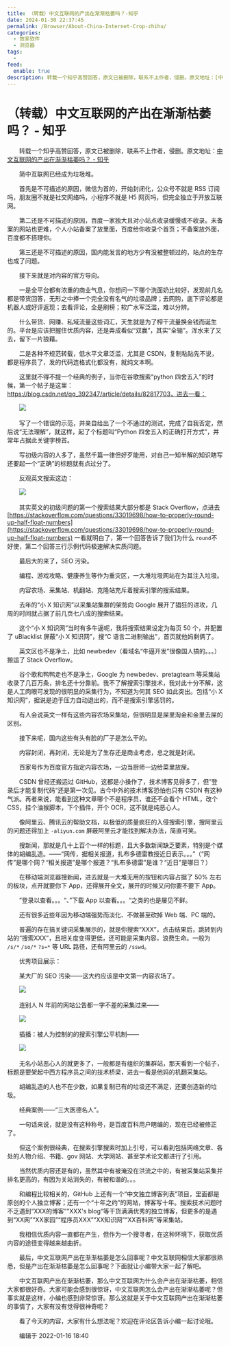 ```yaml
---
title: （转载）中文互联网的产出在渐渐枯萎吗？-知乎
date: 2024-01-30 22:37:45
permalink: /Browser/About-China-Internet-Crop-zhihu/
categories:
  - 效率软件
  - 浏览器
tags:
  - 
feed:
  enable: true
description: 转载一个知乎高赞回答，原文已被删除，联系不上作者，侵删。原文地址：[中文互联网的产出在渐渐枯萎吗？ - 知乎](https://www.zhihu.com/question/49684783/answer/2305132342)
---
```

# （转载）中文互联网的产出在渐渐枯萎吗？ - 知乎

　　转载一个知乎高赞回答，原文已被删除，联系不上作者，侵删。原文地址：[中文互联网的产出在渐渐枯萎吗？ - 知乎](https://www.zhihu.com/question/49684783/answer/2305132342)
<!-- more -->


　　简中互联网已经成为垃圾堆。

　　首先是不可描述的原因，微信为首的，开始封闭化，公众号不就是 RSS 订阅吗，朋友圈不就是社交网络吗，小程序不就是 H5 网页吗，但完全独立于开放互联网。

　　第二还是不可描述的原因，百度一家独大且对小站点收录缓慢或不收录。未备案的网站也更难，个人小站备案了放里面，百度给你收录个首页；不备案放外面，百度都不搭理你。

　　第三还是不可描述的原因，国内能发言的地方少有没被整顿过的，站点的生存也成了问题。

　　接下来就是对内容的官方导向。

　　一是全平台都有浓重的商业气息，你想问一下哪个洗面奶比较好，发现前几名都是带货回答，无形之中捧一个完全没有名气的垃圾品牌；去网购，底下评论都是机器人或好评返现；去看评论，全是刷榜；软广水军泛滥，难以分辨。

　　什么带货、网赚、私域流量这些词汇，天生就是为了榨干流量换金钱而诞生的。平台是应该把握住优质内容，还是弄成看似“双赢”，其实“全输”。浑水来了又去，留下一片狼藉。

　　二是各种不规范转载，低水平文章泛滥，尤其是 CSDN，复制粘贴先不说，都是程序员了，发的代码连格式化都没有，就纯文本啊。

　　这里就不得不提一个经典的例子，当你在谷歌搜索“python 四舍五入”的时候，第一个帖子是这里： https://blog.csdn.net/qq_392347/article/details/82817703，进去一看：

　　![](https://image.peterjxl.com/blog/v2-2def6697a7894fd495c252e9b2094547_720w-20220917072419-skfo6p8.jpg)​

　　写了一个错误的示范，并亲自给出了一个不通过的测试，完成了自我否定，然后说“无法理解”，就这样，起了个标题叫“Python 四舍五入的正确打开方式”，并常年占据此关键字榜首。

　　写初级内容的人多了，虽然千篇一律但好歹能用，对自己一知半解的知识瞎写还要起一个“正确”的标题就有点过分了。

　　反观英文搜索这边：

　　![](https://image.peterjxl.com/blog/v2-7c88e34f0e532a30fe8c61ceb2ca47cd_720w-20220917072419-o7tys3g.jpg)​

　　其实英文的初级问题的第一个搜索结果大部分都是 Stack Overflow，点进去 [https://stackoverflow.com/questions/33019698/how-to-properly-round-up-half-float-numbers](https://stackoverflow.com/questions/33019698/how-to-properly-round-up-half-float-numbers) 一看就明白了，第一个回答告诉了我们为什么 `round`​ 不好使，第二个回答三行示例代码极速解决实质问题。

　　最后大的来了，SEO 污染。

　　编程、游戏攻略、健康养生等作为重灾区，一大堆垃圾网站在为其注入垃圾。

　　内容农场、采集站、机翻站、克隆站充斥着搜索引擎的搜索结果。

　　去年的“小 X 知识网”以采集站集群的架势向 Google 展开了猖狂的进攻，几周的时间就占据了前几页七八成的搜索结果。

　　这个“小 X 知识网”当时有多牛逼呢，我将搜索结果设定为每页 50 个，并配置了 uBlacklist 屏蔽“小 X 知识网”，搜“C 语言二进制输出”，首页就他妈剩俩了。

　　英文区也不是净土，比如 newbedev（看域名“牛逼开发”很像国人搞的。。。）搬运了 Stack Overflow。

　　谷个歌和鸭鸭走也不是净土，Google 为 newbedev、pretagteam 等采集站收录了几百万条，排名还十分靠前。我不了解搜索引擎技术，我对此十分不解，这是人工肉眼可发现的很明显的采集行为，不知道为何其 SEO 如此突出。包括“小 X 知识网”，据说是迫于压力自动退出的，而不是搜索引擎惩罚的。

　　有人会说英文一样有这些内容农场采集站，但很明显是屎里淘金和金里去屎的区别。

　　接下来呢，国内这些有头有脸的厂子是怎么干的。

　　内容封闭，再封闭，无论是为了生存还是商业考虑，总之就是封闭。

　　百家号作为百度官方指定内容农场，一边当厨师一边给菜里放屎。

　　CSDN 曾经还搬运过 GitHub，这都是小操作了，技术博客见得多了，但”登录后才能复制代码“还是第一次见。古今中外的技术博客恐怕也只有 CSDN 有这种气派。再者来说，能看到这种文章哪个不是程序员，谁还不会看个 HTML，改个 CSS，挂个油猴脚本，下个插件，开个 OCR，这不就是纯恶心人。

　　像阿里云、腾讯云的帮助文档，以极低的质量疯狂的入侵搜索引擎，搜阿里云的问题还得加上 `-aliyun.com`​ 屏蔽阿里云才能找到解决办法，简直可笑。

　　搜新闻，那就是几十上百个一样的标题，且大多数新闻缺乏要素，特别是个媒体的胡编乱造。——“网传，据相关报道，扎布多德雷教授近日表示。。。”（“网传”是哪个网？“相关报道”是哪个报道？“扎布多德雷”是谁？“近日”是哪日？）

　　在移动端浏览器搜新闻，进去就是一大堆无用的按钮和内容占据了 50% 左右的板块，点开就要你下 App，还得展开全文，展开的时候又问你要不要下 App。

　　”登录以查看。。。“、”下载 App 以查看。。。“之类的也是屡见不鲜。

　　还有很多近些年因为移动端强势而淡化、不做甚至砍掉 Web 端、PC 端的。

　　普遍的存在搞关键词采集展示的，就是你搜索“XXX”，点击结果后，跳转到内站的“搜索XXX”，且相关度变得更低，还可能是采集内容，浪费生命。一般为 `/s/*` `/so/*` `?s=*` 等 URL 路径，还有阿里云的 `/sswd`。

　　优秀项目展示：

　　某大厂的 SEO 污染——这大约应该是中文第一内容农场了。

　　![](https://image.peterjxl.com/blog/v2-65e48fde75260084b8012f7741846c67_720w-20220917072419-euzviqn.jpg)​

　　连别人 N 年前的网站公告都一字不差的采集过来——

　　![](https://image.peterjxl.com/blog/v2-e0266c8a57572b81baf2980e44ae60cd_720w-20220917072419-3mftjj8.jpg)​

　　插播：被人为控制的的搜索引擎公平机制——

　　![](https://image.peterjxl.com/blog/v2-c3acafc87d98e3d282eea22c9349868d_720w-20220917072419-4sbayz7.jpg)​

　　无名小站恶心人的就更多了，一般都是有组织的集群站，那天看到一个帖子，标题是要架起中西方程序员之间的技术桥梁，进去一看是他妈的机翻采集站。

　　胡编乱造的人也不在少数，如果复制已有的垃圾还不满足，还要创造新的垃圾。

　　经典案例——“三大医德名人”。

　　一句话来说，就是没有这种称号，是百度百科用户瞎编的，现在已经被修正了。

　　但这个案例很经典，在搜索引擎搜索时加上引号，可以看到包括网络文章、各处的人物介绍、书籍、gov 网站、大学网站、甚至学术论文都进行了引用。

　　当然优质内容还是有的，虽然其中有被淹没在洪流之中的，有被采集站采集并排名更高的，有因为关站消失的，有被和谐的。。。

　　和编程比较相关的，GitHub 上还有一个“中文独立博客列表”项目，里面都是原创的个人独立博客；还有一个“十年之约”的网站，博客写十年。搜索技术问题时不乏遇到“XXX的博客””XXX's blog“等干货满满优秀的独立博客，但更多的是遇到“XX网”“XX家园”“程序员XXX”“XX知识网”“XX百科网”等采集站。

　　我相信优质内容一直都在产生，但作为一个搜寻者，在这种环境下，获取优质内容的途径变得越来越曲折。

　　最后，中文互联网产出在渐渐枯萎是怎么回事呢？中文互联网相信大家都很熟悉，但是产出在渐渐枯萎是怎么回事呢？下面就让小编带大家一起了解吧。

　　中文互联网产出在渐渐枯萎，那么中文互联网为什么会产出在渐渐枯萎，相信大家都很好奇。大家可能会感到很惊讶，中文互联网怎么会产出在渐渐枯萎呢？但事实就是这样，小编也感到非常惊讶。那么这就是关于中文互联网产出在渐渐枯萎的事情了，大家有没有觉得很神奇呢？

　　看了今天的内容，大家有什么想法呢？欢迎在评论区告诉小编一起讨论哦。

　　编辑于 2022-01-16 18:40
